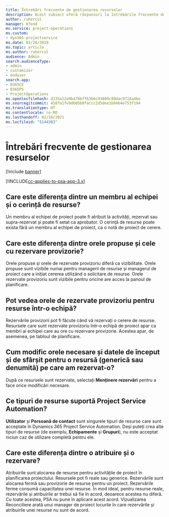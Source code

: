 ```yaml
---
title: Întrebări frecvente de gestionarea resurselor
description: Acest subiect oferă răspunsuri la întrebările frecvente despre gestionarea resurselor.
author: ruhercul
manager: kfend
ms.service: project-operations
ms.custom:
- dyn365-projectservice
ms.date: 03/28/2019
ms.topic: article
ms.author: ruhercul
audience: Admin
search.audienceType:
- admin
- customizer
- enduser
search.app:
- D365CE
- D365PS
- ProjectOperations
ms.openlocfilehash: d335a12a9b478bff63b6c93809c89dac9718a4be
ms.sourcegitcommit: 418fa1fe9d605b8faccc2d5dee1b04b4e753f194
ms.translationtype: HT
ms.contentlocale: ro-RO
ms.lasthandoff: 02/10/2021
ms.locfileid: "5144383"
---
```

# <a name="resource-management-faq"></a>Întrebări frecvente de gestionarea resurselor

[!include [banner](../includes/psa-now-project-operations.md)]

[!INCLUDE[cc-applies-to-psa-app-3.x](../includes/cc-applies-to-psa-app-3x.md)]

## <a name="what-is-the-difference-between-a-team-member-and-a-resource-requirement"></a>Care este diferența dintre un membru al echipei și o cerință de resurse?

Un membru al echipei de proiect poate fi atribuit la activități, rezervat sau supra-rezervat și poate fi setat ca aprobator. O cerință de resurse poate exista fără un membru al echipei de proiect, ca o notă de proiect de cerere. 

## <a name="what-is-the-difference-between-proposed-and-soft-booked-hours"></a>Care este diferența dintre orele propuse și cele cu rezervare provizorie?

Orele propuse și orele de rezervate provizoriu diferă ca vizibilitate. Orele propuse sunt vizibile numai pentru managerii de resurse și managerul de proiect care a inițiat cererea utilizând o solicitare de resurse. Orele rezervate provizoriu sunt vizibile pentru oricine are acces la panoul de planificare.

## <a name="how-can-i-see-the-soft-booked-hours-for-resources-on-a-team"></a>Pot vedea orele de rezervate provizoriu pentru resurse într-o echipă?

Rezervările provizorii pot fi făcute când vă rezervați o cerere de resurse. Resursele care sunt rezervate provizoriu într-o echipă de proiect apar ca membri ai echipei care au ore cu rezervare provizorie. Acestea apar, de asemenea, pe tabloul de planificare.

## <a name="how-do-i-change-the-required-hours-and-the-start-and-end-dates-for-a-resource-generic-or-named-that-i-booked"></a>Cum modific orele necesare și datele de început și de sfârșit pentru o resursă (generică sau denumită) pe care am rezervat-o?

După ce resursele sunt rezervate, selectați **Menținere rezervări** pentru a face orice modificări necesare.

## <a name="what-resources-types-does-project-service-automation-support"></a>Ce tipuri de resurse suportă Project Service Automation?

**Utilizator** și **Persoană de contact** sunt singurele tipuri de resurse care sunt acceptate în Dynamics 365 Project Service Automation. Deși puteți crea alte tipuri de resurse (de exemplu, **Echipamente** și **Grupuri**), nu este acceptat niciun caz de utilizare completă pentru ele.

## <a name="what-is-the-difference-between-an-assignment-and-a-booking"></a>Care este diferența dintre o atribuire și o rezervare?

Atribuirile sunt alocarea de resurse pentru activitățile de proiect în planificarea proiectului. Resursele pot fi reale sau generice. Rezervările sunt alocarea fermă sau provizorie de resurse pentru un proiect. Rezervările ferme consumă capacitatea unei resurse. În mod ideal, pentru resurse reale, rezervările și atribuirile ar trebui să fie în acord, deoarece acestea nu diferă. Cu toate acestea, PSA nu pune în aplicare acest acord. Vizualizarea Reconciliere arată unui manager de proiect locurile în care rezervările și atribuirile unei resurse nu sunt de acord.
